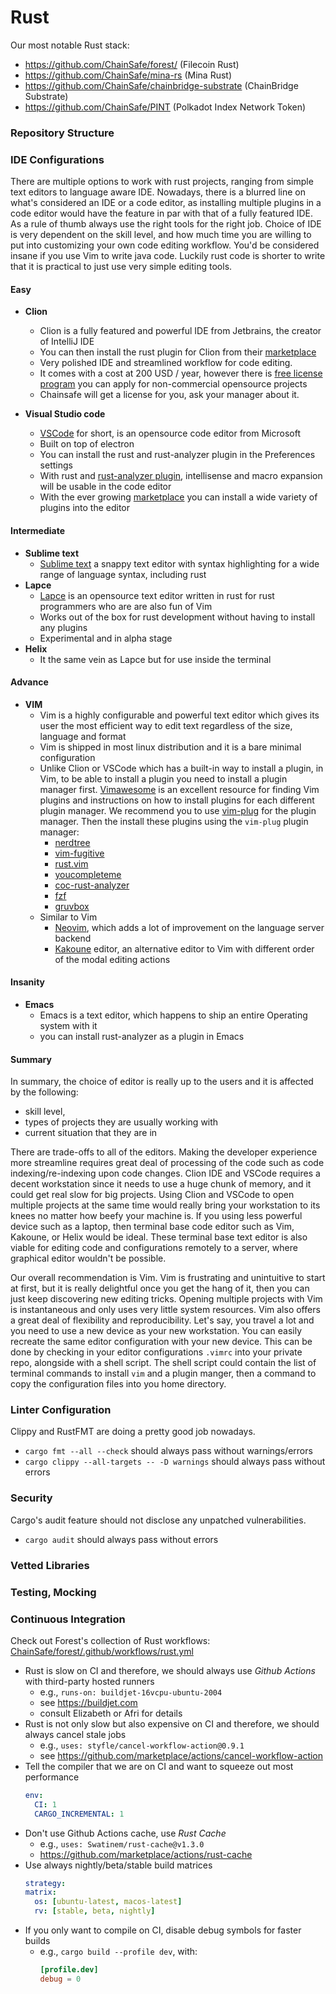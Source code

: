 # Rust
Our most notable Rust stack:
* https://github.com/ChainSafe/forest/ (Filecoin Rust)
* https://github.com/ChainSafe/mina-rs (Mina Rust)
* https://github.com/ChainSafe/chainbridge-substrate (ChainBridge Substrate)
* https://github.com/ChainSafe/PINT (Polkadot Index Network Token)

### Repository Structure

### IDE Configurations

There are multiple options to work with rust projects, ranging from simple text editors to language aware IDE.
Nowadays, there is a blurred line on what's considered an IDE or a code editor, as installing multiple plugins in a code editor would have the feature in par with that of a fully featured IDE.
As a rule of thumb always use the right tools for the right job.
Choice of IDE is very dependent on the skill level, and how much time you are willing to put into customizing your own code editing workflow.
You'd be considered insane if you use Vim to write java code.
Luckily rust code is shorter to write that it is practical to just use very simple editing tools.

#### Easy
- **Clion**
    - Clion is a fully featured and powerful IDE from Jetbrains, the creator of IntelliJ IDE
    - You can then install the rust plugin for Clion from their [marketplace](https://plugins.jetbrains.com/plugin/8182-rust)
    - Very polished IDE and streamlined workflow for code editing.
    - It comes with a cost at 200 USD / year, however there is [free license program](https://www.jetbrains.com/community/opensource/#support) you can apply for non-commercial opensource projects
    - Chainsafe will get a license for you, ask your manager about it.

- **Visual Studio code**
    - [VSCode](https://github.com/microsoft/vscode) for short, is an opensource code editor from Microsoft
    - Built on top of electron
    - You can install the rust and rust-analyzer plugin in the Preferences settings
    - With rust and [rust-analyzer plugin](https://marketplace.visualstudio.com/items?itemName=matklad.rust-analyzer), intellisense and macro expansion will be usable in the code editor
    - With the ever growing [marketplace](https://marketplace.visualstudio.com/vscode) you can install a wide variety of plugins into the editor

#### Intermediate
- **Sublime text**
    - [Sublime text](https://www.sublimetext.com/) a snappy text editor with syntax highlighting for a wide range of language syntax, including rust
- **Lapce**
    - [Lapce](https://github.com/lapce/lapce) is an opensource text editor written in rust for rust programmers who are are also fun of Vim
    - Works out of the box for rust development without having to install any plugins
    - Experimental and in alpha stage
- **Helix**
    - It the same vein as Lapce but for use inside the terminal


#### Advance
- **VIM**
    - Vim is a highly configurable and powerful text editor which gives its user the most efficient way to edit text regardless of the size, language and format
    - Vim is shipped in most linux distribution and it is a bare minimal configuration
    - Unlike Clion or VSCode which has a built-in way to install a plugin, in Vim, to be able to install a plugin you need to install a plugin manager first.
      [Vimawesome](https://vimawesome.com/) is an excellent resource for finding Vim plugins and instructions on how to install plugins for each different plugin manager.
      We recommend you to use [vim-plug](https://github.com/junegunn/vim-plug) for the plugin manager.
      Then the install these plugins using the `vim-plug` plugin manager:
        - [nerdtree](https://vimawesome.com/plugin/nerdtree-red)
        - [vim-fugitive](https://vimawesome.com/plugin/fugitive-vim)
        - [rust.vim](https://vimawesome.com/plugin/rust-vim-superman)
        - [youcompleteme](https://vimawesome.com/plugin/youcompleteme)
        - [coc-rust-analyzer](https://github.com/fannheyward/coc-rust-analyzer)
        - [fzf](https://vimawesome.com/plugin/fzf)
        - [gruvbox](https://vimawesome.com/plugin/gruvbox)
    - Similar to Vim
        - [Neovim](https://neovim.io/), which adds a lot of improvement on the language server backend
        - [Kakoune](https://kakoune.org/) editor, an alternative editor to Vim with different order of the modal editing actions

#### Insanity
- **Emacs**
    - Emacs is a text editor, which happens to ship an entire Operating system with it
    - you can install rust-analyzer as a plugin in Emacs

#### Summary
In summary, the choice of editor is really up to the users and it is affected by the following:
 - skill level,
 - types of projects they are usually working with
 - current situation that they are in

There are trade-offs to all of the editors. Making the developer experience more streamline requires great deal of processing of the code such as code indexing/re-indexing upon code changes.
Clion IDE and VSCode requires a decent workstation since it needs to use a huge chunk of memory, and it could get real slow for big projects.
Using Clion and VSCode to open multiple projects at the same time would really bring your workstation to its knees no matter how beefy your machine is.
If you using less powerful device such as a laptop, then terminal base code editor such as Vim, Kakoune, or Helix would be ideal.
These terminal base text editor is also viable for editing code and configurations remotely to a server, where graphical editor wouldn't be possible.

Our overall recommendation is Vim.
Vim is frustrating and unintuitive to start at first, but it is really delightful once you get the hang of it, then you can just keep discovering new editing tricks.
Opening multiple projects with Vim is instantaneous and only uses very little system resources.
Vim also offers a great deal of flexibility and reproducibility. Let's say, you travel a lot and you need to use a new device as your new workstation.
You can easily recreate the same editor configuration with your new device.
This can be done by checking in your editor configurations `.vimrc` into your private repo, alongside with a shell script.
The shell script could contain the list of terminal commands to install `vim` and a plugin manger, then a command to copy the configuration files into you home directory.


### Linter Configuration
Clippy and RustFMT are doing a pretty good job nowadays.
* `cargo fmt --all --check` should always pass without warnings/errors
* `cargo clippy --all-targets -- -D warnings` should always pass without errors

### Security
Cargo's audit feature should not disclose any unpatched vulnerabilities.
* `cargo audit` should always pass without errors

### Vetted Libraries

### Testing, Mocking

### Continuous Integration
Check out Forest's collection of Rust workflows: [ChainSafe/forest/.github/workflows/rust.yml](https://github.com/ChainSafe/forest/blob/main/.github/workflows/rust.yml)

* Rust is slow on CI and therefore, we should always use _Github Actions_ with third-party hosted runners
  * e.g., `runs-on: buildjet-16vcpu-ubuntu-2004`
  * see https://buildjet.com
  * consult Elizabeth or Afri for details
* Rust is not only slow but also expensive on CI and therefore, we should always cancel stale jobs
  * e.g., `uses: styfle/cancel-workflow-action@0.9.1`
  * see https://github.com/marketplace/actions/cancel-workflow-action
* Tell the compiler that we are on CI and want to squeeze out most performance
    ```yaml
    env:
      CI: 1
      CARGO_INCREMENTAL: 1
    ```
* Don't use Github Actions cache, use _Rust Cache_
  * e.g., `uses: Swatinem/rust-cache@v1.3.0`
  * https://github.com/marketplace/actions/rust-cache
* Use always nightly/beta/stable build matrices
    ```yaml
    strategy:
    matrix:
      os: [ubuntu-latest, macos-latest]
      rv: [stable, beta, nightly]
    ```
* If you only want to compile on CI, disable debug symbols for faster builds
  * e.g., `cargo build --profile dev`, with:
    ```toml
    [profile.dev]
    debug = 0
    ```
